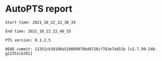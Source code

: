 # AutoPTS report

    Start time: 2021_10_22_22_38_39

    End time: 2021_10_22_22_40_55

    PTS version: 8.1.2.5

    HEAD commit: 12351cb39100a510089979bd4728cf763e7a851b [v2.7.99-248-g12351cb391]
    
